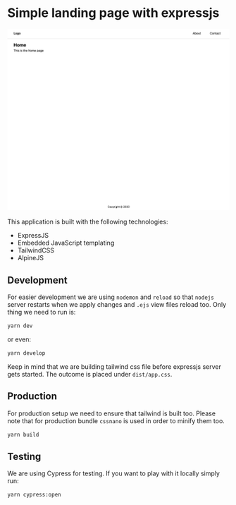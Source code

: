 # Simple landing page with expressjs

![Simple landing page with expressjs](./home.png)

This application is built with the following technologies:

- ExpressJS
- Embedded JavaScript templating
- TailwindCSS
- AlpineJS

## Development

For easier development we are using `nodemon` and `reload` so that `nodejs` server restarts when we apply changes and `.ejs` view files reload too. Only thing we need to run is:

```bash
yarn dev
```

or even:

```bash
yarn develop
```

Keep in mind that we are building tailwind css file before expressjs server gets started. The outcome is placed under `dist/app.css`.

## Production

For production setup we need to ensure that tailwind is built too. Please note that for production bundle `cssnano` is used in order to minify them too.

```bash
yarn build
```

## Testing

We are using Cypress for testing. If you want to play with it locally simply run:

```bash
yarn cypress:open
```

